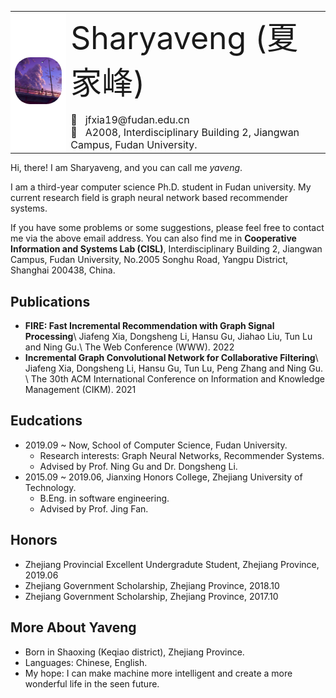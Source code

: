 <html><body>
<table frame="void" rules="none">
  <tr>
    <td align='center' style="background-color:#FFFFFF">
      <img src='pic/photo.jpg' style="zoom:25%;border-radius:100px;">
    </td>
    <td>
      <div  style='font-size:50px'>Sharyaveng (夏 家峰)</div>
      <br>
      <div style='font-size:16px'>📧&nbsp;&nbsp;&nbsp;jfxia19@fudan.edu.cn<br>🏢 &nbsp;&nbsp;A2008, Interdisciplinary Building 2, Jiangwan Campus, Fudan University.</div>
    </td>
  </tr>
</table>
</body></html>

Hi, there! I am Sharyaveng, and you can call me *yaveng*. 

I am a third-year computer science Ph.D. student in Fudan university. My current research field is graph neural network based recommender systems.

If you have some problems or some suggestions, please feel free to contact me via the above email address. You can also find me in **Cooperative Information and Systems Lab (CISL)**, Interdisciplinary Building 2, Jiangwan Campus, Fudan University, No.2005 Songhu Road, Yangpu District, Shanghai 200438, China.



## Publications

* **FIRE: Fast Incremental Recommendation with Graph Signal Processing**\\
  Jiafeng Xia, Dongsheng Li, Hansu Gu, Jiahao Liu, Tun Lu and Ning Gu.\\ 
  The Web Conference (WWW). 2022 
* **Incremental Graph Convolutional Network for Collaborative Filtering**\\
  Jiafeng Xia, Dongsheng Li, Hansu Gu, Tun Lu, Peng Zhang and Ning Gu. \\
  The 30th ACM International Conference on Information and Knowledge Management (CIKM). 2021 



## Eudcations

* 2019.09 ~ Now, School of Computer Science, Fudan University.
  * Research interests: Graph Neural Networks, Recommender Systems.
  * Advised by Prof. Ning Gu and Dr. Dongsheng Li.
* 2015.09 ~ 2019.06, Jianxing Honors College, Zhejiang University of Technology.
  * B.Eng. in software engineering.
  * Advised by Prof. Jing Fan.



## Honors

* Zhejiang Provincial Excellent Undergradute Student, Zhejiang Province, 2019.06
* Zhejiang Government Scholarship, Zhejiang Province, 2018.10
* Zhejiang Government Scholarship, Zhejiang Province, 2017.10



## More About Yaveng

* Born in Shaoxing (Keqiao district), Zhejiang Province.
* Languages: Chinese, English.
* My hope: I can make machine more intelligent and create a more  wonderful life in the seen future.
